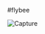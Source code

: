 #flybee

![Capture](https://github.com/user-attachments/assets/29e1d54a-da04-4124-a97a-ff87f1aa316a)
